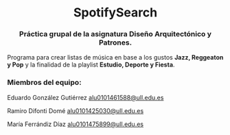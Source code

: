 <h1 align="center">SpotifySearch</h1>
<h3 align="center">Práctica grupal de la asignatura Diseño Arquitectónico y Patrones.</h3>

Programa para crear listas de música en base a los gustos **Jazz, Reggeaton y Pop** y la finalidad de la playlist **Estudio, Deporte y Fiesta**. 

<h3 align="left">Miembros del equipo:</h3>

Eduardo González Gutiérrez alu0101461588@ull.edu.es

Ramiro Difonti Domé alu0101425030@ull.edu.es

María Ferrándiz Díaz alu0101475899@ull.edu.es
